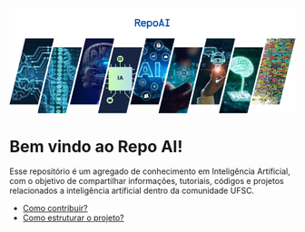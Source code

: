 ![banner-inicial](/repoAI-template/content/RepoAI.png)

# Bem vindo ao Repo AI!

Esse repositório é um agregado de conhecimento em Inteligência Artificial, com o objetivo de compartilhar informações, tutoriais, códigos e projetos relacionados a inteligência artificial dentro da comunidade UFSC.
- [Como contribuir?](/CONTRIBUTING.md)
- [Como estruturar o projeto?](/repoAI-template/README.md)